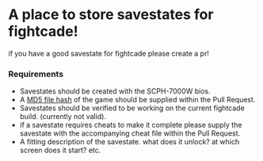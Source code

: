# A place to store savestates for fightcade!
if you have a good savestate for fightcade please create a pr!

### Requirements
- Savestates should be created with the SCPH-7000W bios.
- A [MD5 file hash](https://emn178.github.io/online-tools/md5_checksum.html) of the game should be supplied within the Pull Request.
- Savestates should be verified to be working on the current fightcade build. (currently not valid).
- if a savestate requires cheats to make it complete please supply the savestate with the accompanying cheat file within the Pull Request.
- A fitting description of the savestate. what does it unlock? at which screen does it start? etc.

